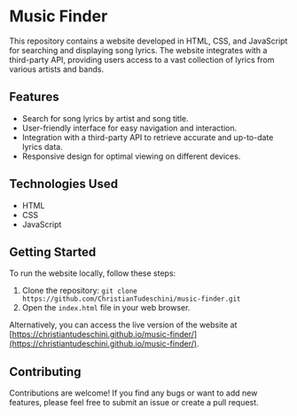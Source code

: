 # Music Finder

This repository contains a website developed in HTML, CSS, and JavaScript for searching and displaying song lyrics. The website integrates with a third-party API, providing users access to a vast collection of lyrics from various artists and bands.

## Features

- Search for song lyrics by artist and song title.
- User-friendly interface for easy navigation and interaction.
- Integration with a third-party API to retrieve accurate and up-to-date lyrics data.
- Responsive design for optimal viewing on different devices.

## Technologies Used

- HTML
- CSS
- JavaScript

## Getting Started

To run the website locally, follow these steps:

1. Clone the repository: `git clone https://github.com/ChristianTudeschini/music-finder.git`
2. Open the `index.html` file in your web browser.

Alternatively, you can access the live version of the website at [https://christiantudeschini.github.io/music-finder/](https://christiantudeschini.github.io/music-finder/).

## Contributing

Contributions are welcome! If you find any bugs or want to add new features, please feel free to submit an issue or create a pull request.
